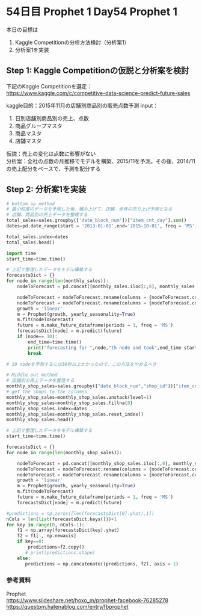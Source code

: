 # 54日目 Prophet 1 Day54 Prophet 1

本日の目標は
1. Kaggle Competitionの分析方法検討（分析案1）
2. 分析案1を実装

## Step 1: Kaggle Competitionの仮説と分析案を検討
下記のKaggle Competitionを選定：  
https://www.kaggle.com/c/competitive-data-science-predict-future-sales  

kaggle目的：2015年11月の店舗別商品別の販売点数予測
input：
1. 日別店舗別商品別の売上、点数
2. 商品グループマスタ
3. 商品マスタ
4. 店舗マスタ

仮説：売上の変化は点数に影響がない  
分析案：全社の点数の月推移でモデルを構築、2015/11を予測。その後、2014/11の売上配分をベースで、予測を配分する

## Step 2: 分析案1を実装

```python
# bottom up method
# 最小粒度のデータを予測した後、積み上げて、店舗、全体の売り上げ予測となる
# 店舗、商品別の売上データを整理する
total_sales=sales.groupby(['date_block_num'])["item_cnt_day"].sum()
dates=pd.date_range(start = '2013-01-01',end='2015-10-01', freq = 'MS')

total_sales.index=dates
total_sales.head()

import time
start_time=time.time()

# 上記で整理したデータをモデル構築する
forecastsDict = {}
for node in range(len(monthly_sales)):
    nodeToForecast = pd.concat([monthly_sales.iloc[:,0], monthly_sales.iloc[:, node+1]], axis = 1)

    nodeToForecast = nodeToForecast.rename(columns = {nodeToForecast.columns[0] : 'ds'})
    nodeToForecast = nodeToForecast.rename(columns = {nodeToForecast.columns[1] : 'y'})
    growth = 'linear'
    m = Prophet(growth, yearly_seasonality=True)
    m.fit(nodeToForecast)
    future = m.make_future_dataframe(periods = 1, freq = 'MS')
    forecastsDict[node] = m.predict(future)
    if (node== 10):
        end_time=time.time()
        print("forecasting for ",node,"th node and took",end_time-start_time,"s")
        break

# 10 nodeを予測するには30秒以上かかったので、この方法をやめるべき

# Middle out method
# 店舗別の売上データを整理する
monthly_shop_sales=sales.groupby(["date_block_num","shop_id"])["item_cnt_day"].sum()
# get the shops to the columns
monthly_shop_sales=monthly_shop_sales.unstack(level=1)
monthly_shop_sales=monthly_shop_sales.fillna(0)
monthly_shop_sales.index=dates
monthly_shop_sales=monthly_shop_sales.reset_index()
monthly_shop_sales.head()

# 上記で整理したデータをモデル構築する
start_time=time.time()

forecastsDict = {}
for node in range(len(monthly_shop_sales)):

    nodeToForecast = pd.concat([monthly_shop_sales.iloc[:,0], monthly_shop_sales.iloc[:, node+1]], axis = 1)
    nodeToForecast = nodeToForecast.rename(columns = {nodeToForecast.columns[0] : 'ds'})
    nodeToForecast = nodeToForecast.rename(columns = {nodeToForecast.columns[1] : 'y'})
    growth = 'linear'
    m = Prophet(growth, yearly_seasonality=True)
    m.fit(nodeToForecast)
    future = m.make_future_dataframe(periods = 1, freq = 'MS')
    forecastsDict[node] = m.predict(future)

#predictions = np.zeros([len(forecastsDict[0].yhat),1])
nCols = len(list(forecastsDict.keys()))+1
for key in range(0, nCols-1):
    f1 = np.array(forecastsDict[key].yhat)
    f2 = f1[:, np.newaxis]
    if key==0:
        predictions=f2.copy()
       # print(predictions.shape)
    else:
       predictions = np.concatenate((predictions, f2), axis = 1)
```


### 参考資料
Prophet  
https://www.slideshare.net/hoxo_m/prophet-facebook-76285278  
https://questpm.hatenablog.com/entry/fbprophet  
